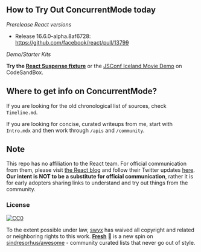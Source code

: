 ## How to Try Out ConcurrentMode today

_Prerelease React versions_

- Release 16.6.0-alpha.8af6728: https://github.com/facebook/react/pull/13799

_Demo/Starter Kits_

**Try the [React Suspense fixture](https://codesandbox.io/s/w0n9ok3mqw)** or the [JSConf Iceland Movie Demo](https://codesandbox.io/s/r76q199xxn) on CodeSandBox.

## Where to get info on ConcurrentMode?

If you are looking for the old chronological list of sources, check `Timeline.md`.

If you are looking for concise, curated writeups from me, start with `Intro.mdx` and then work through `/apis` and `/community`.

## Note

This repo has no affiliation to the React team. For official communication from them, please visit [the React blog](https://reactjs.org/blog) and follow their Twitter updates [here](https://twitter.com/reactjs). **Our intent is NOT to be a substitute for official communication**, rather it is for early adopters sharing links to understand and try out things from the community.

### License

[![CC0](http://mirrors.creativecommons.org/presskit/buttons/88x31/svg/cc-zero.svg)](https://creativecommons.org/publicdomain/zero/1.0/)

To the extent possible under law, [swyx](https://swyx.io) has waived all copyright and related or neighboring rights to this work. **[Fresh](https://github.com/sw-yx/fresh/blob/master/fresh.md)** 🍅 is a new spin on [sindresorhus/awesome](https://github.com/sindresorhus/awesome) - community curated lists that never go out of style.
